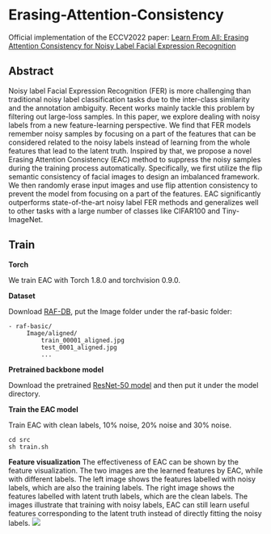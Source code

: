 # Erasing-Attention-Consistency
Official implementation of the ECCV2022 paper: [Learn From All: Erasing Attention Consistency for Noisy Label Facial Expression Recognition](https://arxiv.org/pdf/2207.10299.pdf)



## Abstract
Noisy label Facial Expression Recognition (FER) is more challenging than traditional noisy label classification tasks due to the inter-class similarity and the annotation ambiguity. Recent works mainly tackle this problem by filtering out large-loss samples. In this paper, we explore dealing with noisy labels from a new feature-learning perspective. We find that FER models remember noisy samples by focusing on a part of the features that can be considered related to the noisy labels instead of learning from the whole features that lead to the latent truth. Inspired by that, we propose a novel Erasing Attention Consistency (EAC) method to suppress the noisy samples during the training process automatically. Specifically, we first utilize the flip semantic consistency of facial images to design an imbalanced framework. We then randomly erase input images and use flip attention consistency to prevent the model from focusing on a part of the features. EAC significantly outperforms state-of-the-art noisy label FER methods and generalizes well to other tasks with a large number of classes like CIFAR100 and Tiny-ImageNet.



## Train

**Torch** 

We train EAC with Torch 1.8.0 and torchvision 0.9.0.

**Dataset**

Download [RAF-DB](http://www.whdeng.cn/RAF/model1.html#dataset), put the Image folder under the raf-basic folder:
```key
- raf-basic/
	 Image/aligned/
	     train_00001_aligned.jpg
	     test_0001_aligned.jpg
	     ...

```

**Pretrained backbone model**

Download the pretrained [ResNet-50 model](https://github.com/ox-vgg/vgg_face2/blob/master/README.md) and then put it under the model directory. 

**Train the EAC model**

Train EAC with clean labels, 10\% noise, 20\% noise and 30\% noise. 

```key
cd src
sh train.sh
```
**Feature visualization**
The effectiveness of EAC can be shown by the feature visualization. The two images are the learned features by EAC, while with different labels. The left image shows the features labelled with noisy labels, which are also the training labels. The right image shows the features labelled with latent truth labels, which are the clean labels. The images illustrate that training with noisy labels, EAC can still learn useful features corresponding to the latent truth instead of directly fitting the noisy labels.
![](https://github.com/zyh-uaiaaaa/Erasing-Attention-Consistency/blob/main/imgs/feature_visualization.png)

